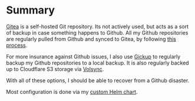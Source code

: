 # Summary
[Gitea](https://github.com/go-gitea/gitea) is a self-hosted Git repository. Its not actively used, but acts as a sort of backup in case something happens to Github. All my Github repositories are regularly pulled from Github and synced to Gitea, by following [this process](https://docs.gitea.com/usage/repo-mirror#pulling-from-a-remote-repository).

For more insurance against Github issues, I also use [Gickup](https://github.com/cooperspencer/gickup) to regularly backup my Github repositories to a local backup. It is also regularly backed up to Cloudflare S3 storage via [Volsync](/manifests/system/volsync).

With all of these options, I should be able to recover from a Github disaster.

Most configuration is done via my [custom Helm chart](/helm/baseline).